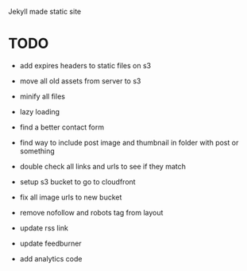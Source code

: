 Jekyll made static site

TODO
====

- add expires headers to static files on s3

- move all old assets from server to s3

- minify all files

- lazy loading

- find a better contact form

- find way to include post image and thumbnail in folder with post or something

- double check all links and urls to see if they match

- setup s3 bucket to go to cloudfront

- fix all image urls to new bucket

- remove nofollow and robots tag from layout

- update rss link

- update feedburner

- add analytics code

